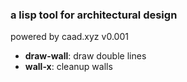 ### a lisp tool for architectural design

powered by caad.xyz  v0.001

* **draw-wall**: draw double lines  
* **wall-x**: cleanup walls
